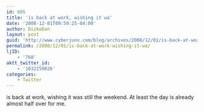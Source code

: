 ```yaml
---
id: 605
title: 'is back at work, wishing it wa'
date: '2008-12-01T09:59:25-04:00'
author: DizkoDan
layout: post
guid: 'http://www.cyberjunx.com/blog/archives/2008/12/01/is-back-at-work-wishing-it-wa/'
permalink: /2008/12/01/is-back-at-work-wishing-it-wa/
ljID:
    - '768'
aktt_twitter_id:
    - '1032259026'
categories:
    - Twitter
---
```


is back at work, wishing it was still the weekend. At least the day is already almost half over for me.